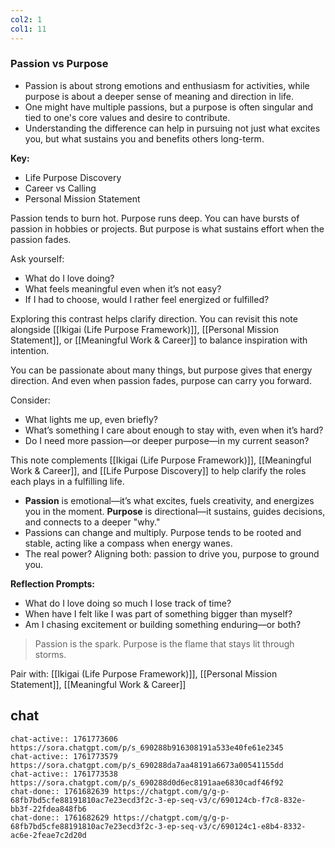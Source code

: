 ```yaml
---
col2: 1
col1: 11
---
```

### Passion vs Purpose

- Passion is about strong emotions and enthusiasm for activities, while purpose is about a deeper sense of meaning and direction in life.
- One might have multiple passions, but a purpose is often singular and tied to one's core values and desire to contribute.
- Understanding the difference can help in pursuing not just what excites you, but what sustains you and benefits others long-term.

**Key:**
- Life Purpose Discovery
- Career vs Calling
- Personal Mission Statement


Passion tends to burn hot. Purpose runs deep. You can have bursts of passion in hobbies or projects. But purpose is what sustains effort when the passion fades.

Ask yourself:
- What do I love doing?
- What feels meaningful even when it’s not easy?
- If I had to choose, would I rather feel energized or fulfilled?

Exploring this contrast helps clarify direction. You can revisit this note alongside [[Ikigai (Life Purpose Framework)]], [[Personal Mission Statement]], or [[Meaningful Work & Career]] to balance inspiration with intention.


You can be passionate about many things, but purpose gives that energy direction. And even when passion fades, purpose can carry you forward.

Consider:
- What lights me up, even briefly?
- What’s something I care about enough to stay with, even when it’s hard?
- Do I need more passion—or deeper purpose—in my current season?

This note complements [[Ikigai (Life Purpose Framework)]], [[Meaningful Work & Career]], and [[Life Purpose Discovery]] to help clarify the roles each plays in a fulfilling life.


- **Passion** is emotional—it’s what excites, fuels creativity, and energizes you in the moment. **Purpose** is directional—it sustains, guides decisions, and connects to a deeper "why."
- Passions can change and multiply. Purpose tends to be rooted and stable, acting like a compass when energy wanes.
- The real power? Aligning both: passion to drive you, purpose to ground you.

**Reflection Prompts:**
- What do I love doing so much I lose track of time?
- When have I felt like I was part of something bigger than myself?
- Am I chasing excitement or building something enduring—or both?

> Passion is the spark. Purpose is the flame that stays lit through storms.

Pair with: [[Ikigai (Life Purpose Framework)]], [[Personal Mission Statement]], [[Meaningful Work & Career]]

## chat
```smart-chatgpt
chat-active:: 1761773606 https://sora.chatgpt.com/p/s_690288b916308191a533e40fe61e2345
chat-active:: 1761773579 https://sora.chatgpt.com/p/s_690288da7aa48191a6673a00541155dd
chat-active:: 1761773538 https://sora.chatgpt.com/p/s_690288d0d6ec8191aae6830cadf46f92
chat-done:: 1761682639 https://chatgpt.com/g/g-p-68fb7bd5cfe88191810ac7e23ecd3f2c-3-ep-seq-v3/c/690124cb-f7c8-832e-bb3f-22fdea848fb6
chat-done:: 1761682629 https://chatgpt.com/g/g-p-68fb7bd5cfe88191810ac7e23ecd3f2c-3-ep-seq-v3/c/690124c1-e8b4-8332-ac6e-2feae7c2d20d
```
